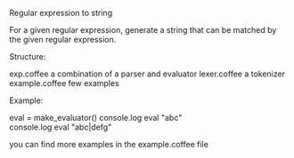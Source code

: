 Regular expression to string

For a given regular expression, generate a string that can be matched by the given regular expression. 

Structure:

  exp.coffee       a combination of a parser and evaluator
  lexer.coffee     a tokenizer
  example.coffee   few examples

Example:

  eval = make_evaluator()
  console.log eval "abc"   
  console.log eval "abc|defg" 

you can find more examples in the example.coffee file
